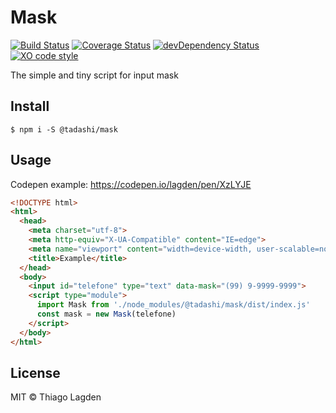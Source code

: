 # Mask

[![Build Status][ci-img]][ci]
[![Coverage Status][coveralls-img]][coveralls]
[![devDependency Status][devDep-img]][devDep]
[![XO code style][xo-img]][xo]

[ci-img]:        https://github.com/lagden/mask/workflows/Node.js%20CI/badge.svg
[ci]:            https://github.com/lagden/mask/actions?query=workflow%3A%22Node.js+CI%22
[coveralls-img]: https://coveralls.io/repos/github/lagden/mask/badge.svg?branch=master
[coveralls]:     https://coveralls.io/github/lagden/mask?branch=master
[devDep-img]:    https://david-dm.org/lagden/mask/dev-status.svg
[devDep]:        https://david-dm.org/lagden/mask#info=devDependencies
[xo-img]:        https://img.shields.io/badge/code_style-XO-5ed9c7.svg
[xo]:            https://github.com/sindresorhus/xo


The simple and tiny script for input mask


## Install

```
$ npm i -S @tadashi/mask
```


## Usage

Codepen example: https://codepen.io/lagden/pen/XzLYJE

```html
<!DOCTYPE html>
<html>
  <head>
    <meta charset="utf-8">
    <meta http-equiv="X-UA-Compatible" content="IE=edge">
    <meta name="viewport" content="width=device-width, user-scalable=no">
    <title>Example</title>
  </head>
  <body>
    <input id="telefone" type="text" data-mask="(99) 9-9999-9999">
    <script type="module">
      import Mask from './node_modules/@tadashi/mask/dist/index.js'
      const mask = new Mask(telefone)
    </script>
  </body>
</html>
```


## License

MIT © Thiago Lagden
